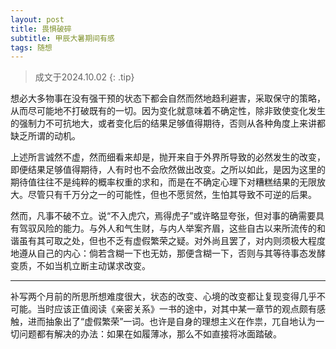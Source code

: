 ```yaml
---
layout: post
title: 畏惧破碎
subtitle: 甲辰大暑期间有感
tags: 随想
---
```


> 成文于2024.10.02
{: .tip}

想必大多物事在没有强干预的状态下都会自然而然地趋利避害，采取保守的策略，从而尽可能地不打破既有的一切。因为变化就意味着不确定性，除非致使变化发生的强制力不可抗地大，或者变化后的结果足够值得期待，否则从各种角度上来讲都缺乏所谓的动机。

上述所言诚然不虚，然而细看来却是，抛开来自于外界所导致的必然发生的改变，即便结果足够值得期待，人有时也不会欣然做出改变。之所以如此，是因为这里的期待值往往不是纯粹的概率权重的求和，而是在不确定心理下对糟糕结果的无限放大。尽管只有千万分之一的可能性，但也不愿贸然，生怕其导致不可逆的后果。

然而，凡事不破不立。说“不入虎穴，焉得虎子”或许略显夸张，但对事的确需要具有驾驭风险的能力。与外人和气生财，与内人举案齐眉，这些自古以来所流传的和谐虽有其可取之处，但也不乏有虚假繁荣之疑。对外尚且罢了，对内则须极大程度地遵从自己的内心：倘若含糊一下也无妨，那便含糊一下，否则与其等待事态发酵变质，不如当机立断主动谋求改变。

---

补写两个月前的所思所想难度很大，状态的改变、心境的改变都让复现变得几乎不可能。当时应该正值阅读《亲密关系》一书的途中，对其中某一章节的观点颇有感触，进而抽象出了“虚假繁荣”一词。也许是自身的理想主义在作祟，兀自地认为一切问题都有解决的办法：如果在如履薄冰，那么不如直接将冰面踏破。
